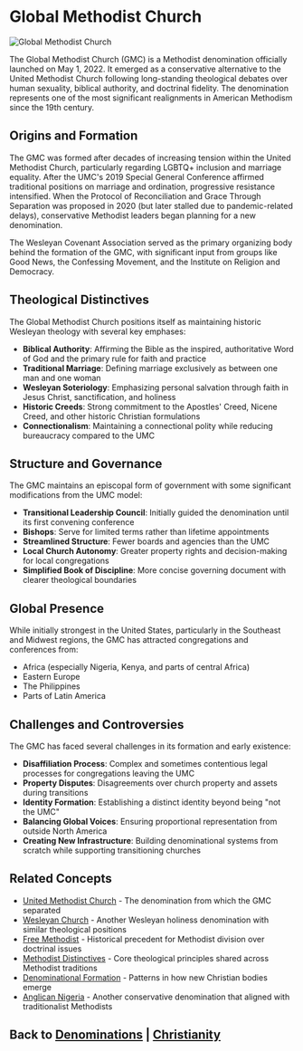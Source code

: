# Global Methodist Church

![Global Methodist Church](global_methodist.jpg)

The Global Methodist Church (GMC) is a Methodist denomination officially launched on May 1, 2022. It emerged as a conservative alternative to the United Methodist Church following long-standing theological debates over human sexuality, biblical authority, and doctrinal fidelity. The denomination represents one of the most significant realignments in American Methodism since the 19th century.

## Origins and Formation

The GMC was formed after decades of increasing tension within the United Methodist Church, particularly regarding LGBTQ+ inclusion and marriage equality. After the UMC's 2019 Special General Conference affirmed traditional positions on marriage and ordination, progressive resistance intensified. When the Protocol of Reconciliation and Grace Through Separation was proposed in 2020 (but later stalled due to pandemic-related delays), conservative Methodist leaders began planning for a new denomination.

The Wesleyan Covenant Association served as the primary organizing body behind the formation of the GMC, with significant input from groups like Good News, the Confessing Movement, and the Institute on Religion and Democracy.

## Theological Distinctives

The Global Methodist Church positions itself as maintaining historic Wesleyan theology with several key emphases:

- **Biblical Authority**: Affirming the Bible as the inspired, authoritative Word of God and the primary rule for faith and practice
- **Traditional Marriage**: Defining marriage exclusively as between one man and one woman
- **Wesleyan Soteriology**: Emphasizing personal salvation through faith in Jesus Christ, sanctification, and holiness
- **Historic Creeds**: Strong commitment to the Apostles' Creed, Nicene Creed, and other historic Christian formulations
- **Connectionalism**: Maintaining a connectional polity while reducing bureaucracy compared to the UMC

## Structure and Governance

The GMC maintains an episcopal form of government with some significant modifications from the UMC model:

- **Transitional Leadership Council**: Initially guided the denomination until its first convening conference
- **Bishops**: Serve for limited terms rather than lifetime appointments
- **Streamlined Structure**: Fewer boards and agencies than the UMC
- **Local Church Autonomy**: Greater property rights and decision-making for local congregations
- **Simplified Book of Discipline**: More concise governing document with clearer theological boundaries

## Global Presence

While initially strongest in the United States, particularly in the Southeast and Midwest regions, the GMC has attracted congregations and conferences from:

- Africa (especially Nigeria, Kenya, and parts of central Africa)
- Eastern Europe
- The Philippines
- Parts of Latin America

## Challenges and Controversies

The GMC has faced several challenges in its formation and early existence:

- **Disaffiliation Process**: Complex and sometimes contentious legal processes for congregations leaving the UMC
- **Property Disputes**: Disagreements over church property and assets during transitions
- **Identity Formation**: Establishing a distinct identity beyond being "not the UMC"
- **Balancing Global Voices**: Ensuring proportional representation from outside North America
- **Creating New Infrastructure**: Building denominational systems from scratch while supporting transitioning churches

## Related Concepts

- [United Methodist Church](united_methodist.md) - The denomination from which the GMC separated
- [Wesleyan Church](wesleyan_church.md) - Another Wesleyan holiness denomination with similar theological positions
- [Free Methodist](free_methodist.md) - Historical precedent for Methodist division over doctrinal issues
- [Methodist Distinctives](methodist_distinctives.md) - Core theological principles shared across Methodist traditions
- [Denominational Formation](denominational_formation.md) - Patterns in how new Christian bodies emerge
- [Anglican Nigeria](anglican_nigeria.md) - Another conservative denomination that aligned with traditionalist Methodists

## Back to [Denominations](./README.md) | [Christianity](../README.md)
